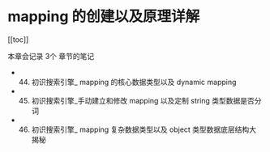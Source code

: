 # mapping 的创建以及原理详解
[[toc]]

本章会记录 3个 章节的笔记

- 44. 初识搜索引擎_ mapping 的核心数据类型以及 dynamic mapping
- 45. 初识搜索引擎_手动建立和修改 mapping 以及定制 string 类型数据是否分词
- 46. 初识搜索引擎_ mapping 复杂数据类型以及 object 类型数据底层结构大揭秘

